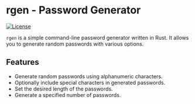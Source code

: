 # rgen - Password Generator

[![License](https://img.shields.io/badge/license-GPL--3.0-blue.svg)](https://www.gnu.org/licenses/gpl-3.0.en.html)

`rgen` is a simple command-line password generator written in Rust. It allows you to generate random passwords with various options.

## Features

- Generate random passwords using alphanumeric characters.
- Optionally include special characters in generated passwords.
- Set the desired length of the passwords.
- Generate a specified number of passwords.

